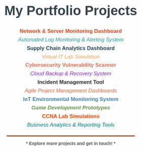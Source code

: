 <div align="center">
  <h1 style="color:#35424a; font-size: 3em; font-family: Arial, sans-serif;">My Portfolio Projects</h1>
  <p style="font-size:1.2em; font-family: Arial, sans-serif; line-height: 1.6;">
    <strong style="color:#e8491d;">Network &amp; Server Monitoring Dashboard</strong><br>
    <em style="color:#2a9d8f;">Automated Log Monitoring &amp; Alerting System</em><br>
    <span style="color:#264653; font-weight: bold;">Supply Chain Analytics Dashboard</span><br>
    <i style="color:#f4a261;">Virtual IT Lab Simulation</i><br>
    <strong style="color:#e76f51;">Cybersecurity Vulnerability Scanner</strong><br>
    <span style="color:#8a2be2; font-style: italic;">Cloud Backup &amp; Recovery System</span><br>
    <b style="color:#2d2d2d;">Incident Management Tool</b><br>
    <em style="color:#ff6347;">Agile Project Management Dashboards</em><br>
    <strong style="color:#4682b4;">IoT Environmental Monitoring System</strong><br>
    <span style="color:#6a994e; font-weight: bold; font-style: italic;">Game Development Prototypes</span><br>
    <b style="color:#ff4500;">CCNA Lab Simulations</b><br>
    <i style="color:#008080;">Business Analytics &amp; Reporting Tools</i>
  </p>
  <hr style="width:80%; border:1px solid #e8491d; margin-top:20px;">
  <p style="font-size:1em; font-family: Arial, sans-serif; color:#555;">
    <strong>* Explore more projects and get in touch! *</strong>
  </p>
</div>
